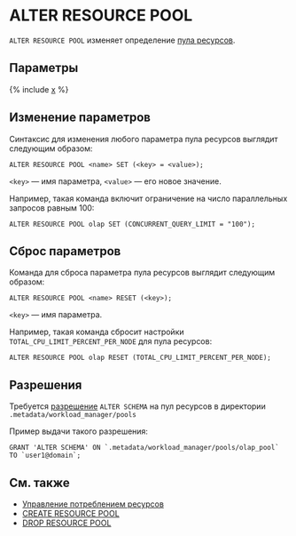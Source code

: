 # ALTER RESOURCE POOL

`ALTER RESOURCE POOL` изменяет определение [пула ресурсов](../../../../concepts/gloassary#resource-pool.md).

## Параметры
{% include [x](_includes/resource_pool_parameters.md) %}

## Изменение параметров

Синтаксис для изменения любого параметра пула ресурсов выглядит следующим образом:

```yql
ALTER RESOURCE POOL <name> SET (<key> = <value>);
```

`<key>` — имя параметра, `<value>` — его новое значение.

Например, такая команда включит ограничение на число параллельных запросов равным 100:

```yql
ALTER RESOURCE POOL olap SET (CONCURRENT_QUERY_LIMIT = "100");
```

## Сброс параметров

Команда для сброса параметра пула ресурсов выглядит следующим образом:

```yql
ALTER RESOURCE POOL <name> RESET (<key>);
```

```<key>``` — имя параметра.

Например, такая команда сбросит настройки `TOTAL_CPU_LIMIT_PERCENT_PER_NODE` для пула ресурсов:

```yql
ALTER RESOURCE POOL olap RESET (TOTAL_CPU_LIMIT_PERCENT_PER_NODE);
```

## Разрешения

Требуется [разрешение](../yql/reference/syntax/grant#permissions-list) `ALTER SCHEMA` на пул ресурсов в директории `.metadata/workload_manager/pools`

Пример выдачи такого разрешения:
```yql
GRANT 'ALTER SCHEMA' ON `.metadata/workload_manager/pools/olap_pool` TO `user1@domain`;
```

## См. также

* [Управление потреблением ресурсов](../../../dev/resource-pools-and-classifiers.md)
* [CREATE RESOURCE POOL](create-resource-pool.md)
* [DROP RESOURCE POOL](drop-resource-pool.md)